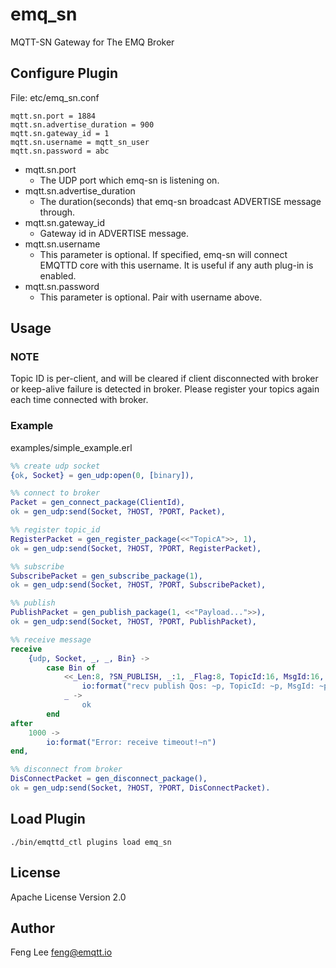 emq_sn
======

MQTT-SN Gateway for The EMQ Broker

Configure Plugin
----------------

File: etc/emq_sn.conf

```
mqtt.sn.port = 1884
mqtt.sn.advertise_duration = 900
mqtt.sn.gateway_id = 1
mqtt.sn.username = mqtt_sn_user
mqtt.sn.password = abc
```

- mqtt.sn.port
  * The UDP port which emq-sn is listening on.
- mqtt.sn.advertise_duration
  * The duration(seconds) that emq-sn broadcast ADVERTISE message through.
- mqtt.sn.gateway_id
  * Gateway id in ADVERTISE message.
- mqtt.sn.username
  * This parameter is optional. If specified, emq-sn will connect EMQTTD core with this username. It is useful if any auth plug-in is enabled.
- mqtt.sn.password
  * This parameter is optional. Pair with username above.

## Usage

### NOTE
Topic ID is per-client, and will be cleared if client disconnected with broker or keep-alive failure is detected in broker.
Please register your topics again each time connected with broker.

### Example

examples/simple_example.erl

```erlang
%% create udp socket
{ok, Socket} = gen_udp:open(0, [binary]),

%% connect to broker
Packet = gen_connect_package(ClientId),
ok = gen_udp:send(Socket, ?HOST, ?PORT, Packet),

%% register topic_id
RegisterPacket = gen_register_package(<<"TopicA">>, 1),
ok = gen_udp:send(Socket, ?HOST, ?PORT, RegisterPacket),

%% subscribe
SubscribePacket = gen_subscribe_package(1),
ok = gen_udp:send(Socket, ?HOST, ?PORT, SubscribePacket),

%% publish
PublishPacket = gen_publish_package(1, <<"Payload...">>),
ok = gen_udp:send(Socket, ?HOST, ?PORT, PublishPacket),

%% receive message
receive
    {udp, Socket, _, _, Bin} ->
        case Bin of
            <<_Len:8, ?SN_PUBLISH, _:1, _Flag:8, TopicId:16, MsgId:16, Data/binary>> ->
                io:format("recv publish Qos: ~p, TopicId: ~p, MsgId: ~p, Data: ~p~n", [Qos, TopicId, MsgId, Data]);
            _ ->
                ok
        end
after
    1000 ->
        io:format("Error: receive timeout!~n")
end,

%% disconnect from broker
DisConnectPacket = gen_disconnect_package(),
ok = gen_udp:send(Socket, ?HOST, ?PORT, DisConnectPacket).

```

Load Plugin
-----------

```
./bin/emqttd_ctl plugins load emq_sn
```

License
-------

Apache License Version 2.0

Author
------

Feng Lee <feng@emqtt.io>

